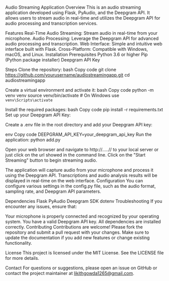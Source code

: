 Audio Streaming Application
Overview
This is an audio streaming application developed using Flask, PyAudio, and the Deepgram API. It allows users to stream audio in real-time and utilizes the Deepgram API for audio processing and transcription services.

Features
Real-Time Audio Streaming: Stream audio in real-time from your microphone.
Audio Processing: Leverage the Deepgram API for advanced audio processing and transcription.
Web Interface: Simple and intuitive web interface built with Flask.
Cross-Platform: Compatible with Windows, macOS, and Linux.
Installation
Prerequisites
Python 3.6 or higher
Pip (Python package installer)
Deepgram API Key

Steps
Clone the repository:
bash
Copy code
git clone https://github.com/yourusername/audiostreamingapp.git
cd audiostreamingapp

Create a virtual environment and activate it:
bash
Copy code
python -m venv venv
source venv/bin/activate  # On Windows use `venv\Scripts\activate`

Install the required packages:
bash
Copy code
pip install -r requirements.txt
Set up your Deepgram API Key:

Create a .env file in the root directory and add your Deepgram API key:

env
Copy code
DEEPGRAM_API_KEY=your_deepgram_api_key
Run the application:
python add.py


Open your web browser and navigate to http://.....// to your local server or just click on the url showed in the command line.
Click on the "Start Streaming" button to begin streaming audio.

The application will capture audio from your microphone and process it using the Deepgram API.
Transcriptions and audio analysis results will be displayed in real-time on the web interface.
Configuration
You can configure various settings in the config.py file, such as the audio format, sampling rate, and Deepgram API parameters.

Dependencies
Flask
PyAudio
Deepgram SDK
dotenv
Troubleshooting
If you encounter any issues, ensure that:

Your microphone is properly connected and recognized by your operating system.
You have a valid Deepgram API key.
All dependencies are installed correctly.
Contributing
Contributions are welcome! Please fork the repository and submit a pull request with your changes. Make sure to update the documentation if you add new features or change existing functionality.

License
This project is licensed under the MIT License. See the LICENSE file for more details.

Contact
For questions or suggestions, please open an issue on GitHub or contact the project maintainer at likithgowda1265@gmail.com.

